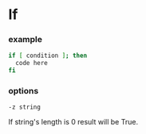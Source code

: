 # If

### example
```bash
if [ condition ]; then
  code here
fi
```
### options

`-z string`

If string's length is 0 result will be True.
